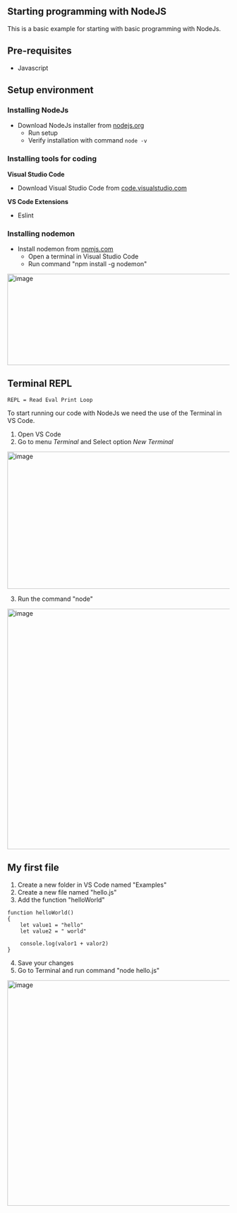 ## Starting programming with NodeJS

This is a basic example for starting with basic programming with NodeJs.

## Pre-requisites
* Javascript


## Setup environment

### Installing NodeJs
* Download NodeJs installer from [nodejs.org](https://nodejs.org/en/download)
  * Run setup
  * Verify installation with command `node -v`

### Installing tools for coding
**Visual Studio Code**
* Download Visual Studio Code from [code.visualstudio.com](https://code.visualstudio.com/download)

**VS Code Extensions**
* Eslint

### Installing nodemon
* Install nodemon from [npmjs.com](https://www.npmjs.com/package/nodemon)
  * Open a terminal in Visual Studio Code
  * Run command "npm install -g nodemon"

 <img width="614" height="207" alt="image" src="https://github.com/user-attachments/assets/cad04b14-fdf3-4d35-bed2-a80bde752cad" />



## Terminal REPL ##

```
REPL = Read Eval Print Loop
```

To start running our code with NodeJs we need the use of the Terminal in VS Code.

1. Open VS Code
2. Go to menu _Terminal_ and Select option _New Terminal_
   
<img width="576" height="311" alt="image" src="https://github.com/user-attachments/assets/02be4e43-9d4a-4f1d-a561-e62fecf717cb" />

3. Run the command "node"

<img width="1910" height="545" alt="image" src="https://github.com/user-attachments/assets/68ab64e6-c25a-4e08-bba0-850446d83fe9" />


## My first file ##
1. Create a new folder in VS Code named "Examples"
2. Create a new file named "hello.js"
3. Add the function "helloWorld"
   
```JS
function helloWorld()
{
    let value1 = "hello"
    let value2 = " world"

    console.log(valor1 + valor2)
}
```
4. Save your changes
5. Go to Terminal and run command "node hello.js"

<img width="868" height="511" alt="image" src="https://github.com/user-attachments/assets/afb7f151-2740-47ac-8b08-c35d2ea6a266" />


